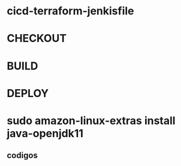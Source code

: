 # cicd-terraform-jenkisfile

# CHECKOUT

# BUILD

# DEPLOY


# sudo amazon-linux-extras install java-openjdk11
## codigos $$$$

